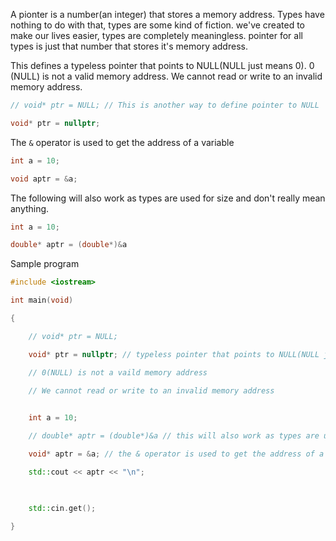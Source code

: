 A pionter is a number(an integer) that stores a memory address.
Types have nothing to do with that, types are some kind of fiction.
we've created to make our lives easier, types are completely meaningless.
pointer for all types is just that number that stores it's memory address.

This defines a typeless pointer that points to NULL(NULL just means 0). 0 (NULL) is not a valid memory address. We cannot read or write to an invalid memory address.

```cpp
// void* ptr = NULL; // This is another way to define pointer to NULL

void* ptr = nullptr;
```

The `&` operator is used to get the address of a variable
```cpp
int a = 10;

void aptr = &a;
```

The following will also work as types are used for size and don't really mean anything.
```cpp
int a = 10;

double* aptr = (double*)&a
```

Sample program
```cpp
#include <iostream>

int main(void)

{

    // void* ptr = NULL;

    void* ptr = nullptr; // typeless pointer that points to NULL(NULL just means 0)

    // 0(NULL) is not a vaild memory address

    // We cannot read or write to an invalid memory address

  
    int a = 10;

    // double* aptr = (double*)&a // this will also work as types are used for size and dont' really mean anything

    void* aptr = &a; // the & operator is used to get the address of a variable

    std::cout << aptr << "\n";

  

    std::cin.get();

}
```